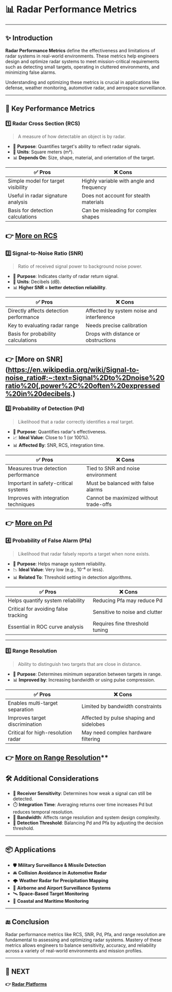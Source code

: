 # 📊 Radar Performance Metrics

---

## ✨ Introduction

**Radar Performance Metrics** define the effectiveness and limitations of radar systems in real-world environments. These metrics help engineers design and optimize radar systems to meet mission-critical requirements such as detecting small targets, operating in cluttered environments, and minimizing false alarms.

Understanding and optimizing these metrics is crucial in applications like defense, weather monitoring, automotive radar, and aerospace surveillance.

---

## 🔹 Key Performance Metrics

### 1️⃣ **Radar Cross Section (RCS)**

> A measure of how detectable an object is by radar.

- 📌 **Purpose**: Quantifies target's ability to reflect radar signals.
- 📏 **Units**: Square meters (m²).
- 📊 **Depends On**: Size, shape, material, and orientation of the target.

| ✅ Pros                          | ❌ Cons                               |
|----------------------------------|---------------------------------------|
| Simple model for target visibility | Highly variable with angle and frequency |
| Useful in radar signature analysis | Does not account for stealth materials |
| Basis for detection calculations | Can be misleading for complex shapes  |

**👉 [More on RCS](https://en.wikipedia.org/wiki/Radar_cross_section)**
---

### 2️⃣ **Signal-to-Noise Ratio (SNR)**

> Ratio of received signal power to background noise power.

- 📌 **Purpose**: Indicates clarity of radar return signal.
- 📏 **Units**: Decibels (dB).
- 📊 **Higher SNR = better detection reliability**.

| ✅ Pros                        | ❌ Cons                               |
|-------------------------------|---------------------------------------|
| Directly affects detection performance | Affected by system noise and interference |
| Key to evaluating radar range | Needs precise calibration             |
| Basis for probability calculations | Drops with distance or obstructions  |

**👉 [More on SNR](https://en.wikipedia.org/wiki/Signal-to-noise_ratio#:~:text=Signal%2Dto%2Dnoise%20ratio%20(,power%2C%20often%20expressed%20in%20decibels.)**
---

### 3️⃣ **Probability of Detection (Pd)**

> Likelihood that a radar correctly identifies a real target.

- 📌 **Purpose**: Quantifies radar's effectiveness.
- 📈 **Ideal Value**: Close to 1 (or 100%).
- 📊 **Affected By**: SNR, RCS, integration time.

| ✅ Pros                        | ❌ Cons                          |
|-------------------------------|----------------------------------|
| Measures true detection performance | Tied to SNR and noise environment |
| Important in safety-critical systems | Must be balanced with false alarms |
| Improves with integration techniques | Cannot be maximized without trade-offs |

**👉 [More on Pd](https://www.radartutorial.eu/01.basics/Probability%20of%20Detection.en.html)**
---

### 4️⃣ **Probability of False Alarm (Pfa)**

> Likelihood that radar falsely reports a target when none exists.

- 📌 **Purpose**: Helps manage system reliability.
- 📉 **Ideal Value**: Very low (e.g., 10⁻⁶ or less).
- 📊 **Related To**: Threshold setting in detection algorithms.

| ✅ Pros                       | ❌ Cons                           |
|------------------------------|-----------------------------------|
| Helps quantify system reliability | Reducing Pfa may reduce Pd         |
| Critical for avoiding false tracking | Sensitive to noise and clutter    |
| Essential in ROC curve analysis | Requires fine threshold tuning     |

---

### 5️⃣ **Range Resolution**

> Ability to distinguish two targets that are close in distance.

- 📌 **Purpose**: Determines minimum separation between targets in range.
- 📊 **Improved by**: Increasing bandwidth or using pulse compression.

| ✅ Pros                          | ❌ Cons                             |
|----------------------------------|-------------------------------------|
| Enables multi-target separation  | Limited by bandwidth constraints    |
| Improves target discrimination   | Affected by pulse shaping and sidelobes |
| Critical for high-resolution radar | May need complex hardware filtering |

**👉 [More on Range Resolution](https://www.radartutorial.eu/01.basics/Range%20Resolution.en.html)****
---

## 🛠️ Additional Considerations

- 📐 **Receiver Sensitivity**: Determines how weak a signal can still be detected.
- ⏱️ **Integration Time**: Averaging returns over time increases Pd but reduces temporal resolution.
- 📶 **Bandwidth**: Affects range resolution and system design complexity.
- 🎯 **Detection Threshold**: Balancing Pd and Pfa by adjusting the decision threshold.

---

## 📦 Applications

- 🛡️ **Military Surveillance & Missile Detection**
- 🚘 **Collision Avoidance in Automotive Radar**
- 🌩️ **Weather Radar for Precipitation Mapping**
- 🛫 **Airborne and Airport Surveillance Systems**
- 🛰️ **Space-Based Target Monitoring**
- 🌊 **Coastal and Maritime Monitoring**

---

## 🔚 Conclusion

Radar performance metrics like RCS, SNR, Pd, Pfa, and range resolution are fundamental to assessing and optimizing radar systems. Mastery of these metrics allows engineers to balance sensitivity, accuracy, and reliability across a variety of real-world environments and mission profiles.

---

## 🔹 NEXT  
**👉 [Radar Platforms](../Platforms)**
